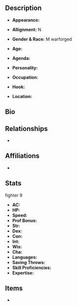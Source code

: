 ## Description
- **Appearance:** 

- **Allignment:** N

- **Gender & Race:** M warforged

- **Age:** 

- **Agenda:** 

- **Personality:** 

- **Occupation:** 

- **Hook:** 

- **Location:** 

## Bio


## Relationships
- 

## Affiliations
-

## Stats
fighter 9
- **AC:** 
- **HP:** 
- **Speed:** 
- **Prof Bonus:** 
- **Str:** 
- **Dex:** 
- **Con:** 
- **Int:** 
- **Wis:** 
- **Cha:** 
- **Languages:** 
- **Saving Throws:** 
- **Skill Proficiencies:** 
- **Expertise:** 


## Items
- 
